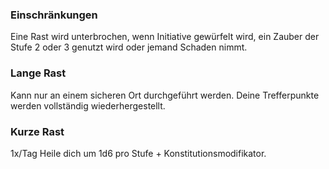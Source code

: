 ### Einschränkungen
Eine Rast wird unterbrochen, wenn Initiative gewürfelt wird, ein Zauber der Stufe 2 oder 3 genutzt wird oder jemand Schaden nimmt.

### Lange Rast
Kann nur an einem sicheren Ort durchgeführt werden. 
Deine Trefferpunkte werden vollständig wiederhergestellt.


### Kurze Rast 
1x/Tag
Heile dich um 1d6 pro Stufe + Konstitutionsmodifikator. 